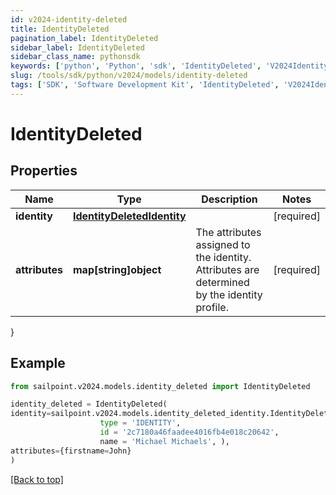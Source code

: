 ```yaml
---
id: v2024-identity-deleted
title: IdentityDeleted
pagination_label: IdentityDeleted
sidebar_label: IdentityDeleted
sidebar_class_name: pythonsdk
keywords: ['python', 'Python', 'sdk', 'IdentityDeleted', 'V2024IdentityDeleted'] 
slug: /tools/sdk/python/v2024/models/identity-deleted
tags: ['SDK', 'Software Development Kit', 'IdentityDeleted', 'V2024IdentityDeleted']
---
```


# IdentityDeleted


## Properties

Name | Type | Description | Notes
------------ | ------------- | ------------- | -------------
**identity** | [**IdentityDeletedIdentity**](identity-deleted-identity) |  | [required]
**attributes** | **map[string]object** | The attributes assigned to the identity. Attributes are determined by the identity profile. | [required]
}

## Example

```python
from sailpoint.v2024.models.identity_deleted import IdentityDeleted

identity_deleted = IdentityDeleted(
identity=sailpoint.v2024.models.identity_deleted_identity.IdentityDeleted_identity(
                    type = 'IDENTITY', 
                    id = '2c7180a46faadee4016fb4e018c20642', 
                    name = 'Michael Michaels', ),
attributes={firstname=John}
)

```
[[Back to top]](#) 

